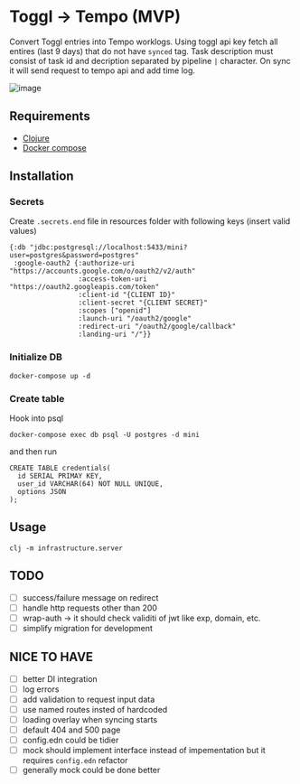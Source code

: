 
# Toggl -> Tempo (MVP)

Convert Toggl entries into Tempo worklogs. Using toggl api key fetch all entires (last 9 days) that do not have `synced` tag. Task description must consist of task id and decription separated by pipeline `|` character. On sync it will send request to tempo api and add time log.

![image](https://user-images.githubusercontent.com/4154034/152775907-6a85c1f3-d81f-429e-8243-9f60d4b14262.png)


## Requirements

* [Clojure](https://clojure.org/guides/getting_started)
* [Docker compose](https://docs.docker.com/compose/install/)

## Installation

### Secrets

Create `.secrets.end` file in resources folder with following keys (insert valid values)

```
{:db "jdbc:postgresql://localhost:5433/mini?user=postgres&password=postgres"
 :google-oauth2 {:authorize-uri "https://accounts.google.com/o/oauth2/v2/auth"
                 :access-token-uri "https://oauth2.googleapis.com/token"
                 :client-id "{CLIENT ID}"
                 :client-secret "{CLIENT SECRET}"
                 :scopes ["openid"]
                 :launch-uri "/oauth2/google"
                 :redirect-uri "/oauth2/google/callback"
                 :landing-uri "/"}}
```
### Initialize DB

```
docker-compose up -d
```

### Create table

Hook into psql

```
docker-compose exec db psql -U postgres -d mini
```

and then run 

```
CREATE TABLE credentials(
  id SERIAL PRIMAY KEY,
  user_id VARCHAR(64) NOT NULL UNIQUE,
  options JSON
);
```
## Usage

```
clj -m infrastructure.server
```

## TODO
- [ ] success/failure message on redirect
- [ ] handle http requests other than 200
- [ ] wrap-auth -> it should check validiti of jwt like exp, domain, etc.
- [ ] simplify migration for development

## NICE TO HAVE
- [ ] better DI integration
- [ ] log errors
- [ ] add validation to request input data
- [ ] use named routes insted of hardcoded
- [ ] loading overlay when syncing starts
- [ ] default 404 and 500 page
- [ ] config.edn could be tidier
- [ ] mock should implement interface instead of impementation but it requires `config.edn` refactor
- [ ] generally mock could be done better
